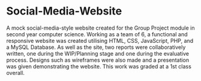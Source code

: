 # Social-Media-Website
A mock social-media-style website created for the Group Project module in second year computer science. Working as a team of 6, a functional and responsive website was created utilising HTML, CSS, JavaScript, PHP, and a MySQL Database. As well as the site, two reports were collaboratively written, one during the WIP/Planning stage and one during the evaluative process. Designs such as wireframes were also made and a presentation was given demonstrating the website. This work was graded at a 1st class overall. 
